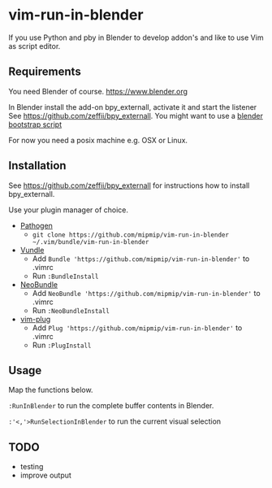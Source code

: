 # vim-run-in-blender

If you use Python and pby in Blender to develop addon's and like to use Vim as
script editor.

## Requirements

You need Blender of course. https://www.blender.org

In Blender install the add-on bpy_externall, activate it and start the listener
See https://github.com/zeffii/bpy_externall. You might want to use a [blender bootstrap script]( https://github.com/mipmip/bootstrap_bpy_externall_server)

For now you need a posix machine e.g. OSX or Linux.

## Installation

See https://github.com/zeffii/bpy_externall for instructions how to
install bpy_externall.

Use your plugin manager of choice.

- [Pathogen](https://github.com/tpope/vim-pathogen)
  - `git clone https://github.com/mipmip/vim-run-in-blender ~/.vim/bundle/vim-run-in-blender`
- [Vundle](https://github.com/gmarik/vundle)
  - Add `Bundle 'https://github.com/mipmip/vim-run-in-blender'` to .vimrc
  - Run `:BundleInstall`
- [NeoBundle](https://github.com/Shougo/neobundle.vim)
  - Add `NeoBundle 'https://github.com/mipmip/vim-run-in-blender'` to .vimrc
  - Run `:NeoBundleInstall`
- [vim-plug](https://github.com/junegunn/vim-plug)
  - Add `Plug 'https://github.com/mipmip/vim-run-in-blender'` to .vimrc
  - Run `:PlugInstall`

## Usage

Map the functions below.

```:RunInBlender``` to run the complete buffer contents in Blender.

```:'<,'>RunSelectionInBlender``` to run the current visual selection

## TODO

- testing
- improve output
